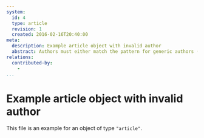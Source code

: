 ```yaml
---
system:
  id: 4
  type: article
  revision: 1
  created: 2016-02-16T20:40:00
meta:
  description: Example article object with invalid author
  abstract: Authors must either match the pattern for generic authors (Name <postbox@email.com>) or be an apparat URL
relations:
  contributed-by:
    -
...
```

# Example article object with invalid author

This file is an example for an object of type `"article"`.
